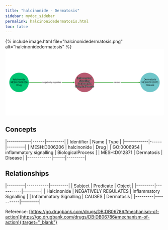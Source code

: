 ```yaml
---
title: "halcinonide - Dermatosis"
sidebar: mydoc_sidebar
permalink: halcinonidedermatosis.html
toc: false 
---
```


{% include image.html file="halcinonidedermatosis.png" alt="halcinonidedermatosis" %}![Path Visualization](/images/halcinonidedermatosis.png)

## Concepts

|------------|------|---------|
| Identifier | Name | Type    |
|------------|------|---------|
| MESH:D006206 | halcinonide | Drug |
| GO:0006954 | inflammatory signalling | BiologicalProcess |
| MESH:D012871 | Dermatosis | Disease |
|------------|------|---------|

## Relationships

|---------|-----------|---------|
| Subject | Predicate | Object  |
|---------|-----------|---------|
| Halcinonide | NEGATIVELY REGULATES | Inflammatory Signalling |
| Inflammatory Signalling | CAUSES | Dermatosis |
|---------|-----------|---------|

Reference: [https://go.drugbank.com/drugs/DB:DB06786#mechanism-of-action](https://go.drugbank.com/drugs/DB:DB06786#mechanism-of-action){:target="_blank"}